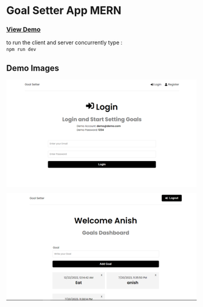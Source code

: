 # Goal Setter App MERN

### **[View Demo](https://mern-goal-setter-app.onrender.com)**

to run the client and server concurrently 
type : <br>
`npm run dev`

## Demo Images

![Demo Image 1](<frontend/public/images/Project_Goal Setter App Image 1.png>)

![Demo Image 2](<frontend/public/images/Project_Goal Setter App Image 2.png>)
